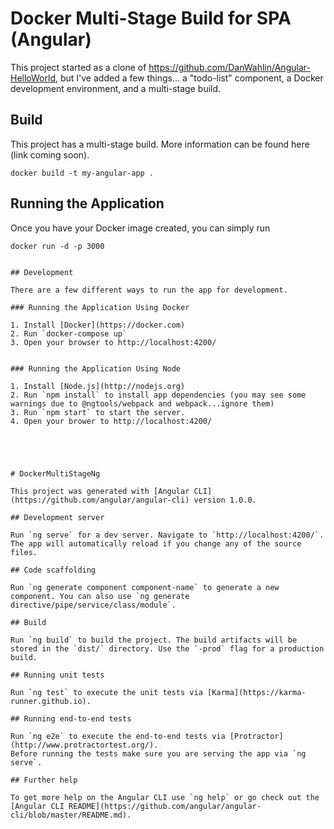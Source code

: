 # Docker Multi-Stage Build for SPA (Angular)

This project started as a clone of https://github.com/DanWahlin/Angular-HelloWorld, but I've added a few things... a "todo-list" component, a Docker development environment, and a multi-stage build.


## Build

This project has a multi-stage build. More information can be found here (link coming soon).

```
docker build -t my-angular-app .
```

## Running the Application

Once you have your Docker image created, you can simply run

```
docker run -d -p 3000


## Development

There are a few different ways to run the app for development.

### Running the Application Using Docker

1. Install [Docker](https://docker.com)
2. Run `docker-compose up`
3. Open your browser to http://localhost:4200/


### Running the Application Using Node

1. Install [Node.js](http://nodejs.org)
2. Run `npm install` to install app dependencies (you may see some warnings due to @ngtools/webpack and webpack...ignore them)
3. Run `npm start` to start the server.
4. Open your brower to http://localhost:4200/





# DockerMultiStageNg

This project was generated with [Angular CLI](https://github.com/angular/angular-cli) version 1.0.0.

## Development server

Run `ng serve` for a dev server. Navigate to `http://localhost:4200/`. The app will automatically reload if you change any of the source files.

## Code scaffolding

Run `ng generate component component-name` to generate a new component. You can also use `ng generate directive/pipe/service/class/module`.

## Build

Run `ng build` to build the project. The build artifacts will be stored in the `dist/` directory. Use the `-prod` flag for a production build.

## Running unit tests

Run `ng test` to execute the unit tests via [Karma](https://karma-runner.github.io).

## Running end-to-end tests

Run `ng e2e` to execute the end-to-end tests via [Protractor](http://www.protractortest.org/).
Before running the tests make sure you are serving the app via `ng serve`.

## Further help

To get more help on the Angular CLI use `ng help` or go check out the [Angular CLI README](https://github.com/angular/angular-cli/blob/master/README.md).
